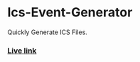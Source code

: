 # Ics-Event-Generator

Quickly Generate ICS Files. 

### [Live link](http://QasimTalkin.github.io/Ics-Event-Generator)